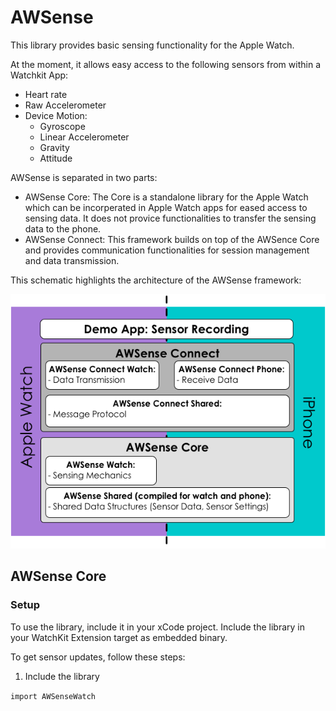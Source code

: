 # AWSense
This library provides basic sensing functionality for the Apple Watch. 

At the moment, it allows easy access to the following sensors from within a Watchkit App:
* Heart rate
* Raw Accelerometer
* Device Motion:
  * Gyroscope
  * Linear Accelerometer
  * Gravity
  * Attitude

AWSense is separated in two parts:
* AWSense Core: The Core is a standalone library for the Apple Watch which can be incorperated in Apple Watch apps for eased access to sensing data. It does not provice functionalities to transfer the sensing data to the phone.
* AWSense Connect: This framework builds on top of the AWSence Core and provides communication functionalities for session management and data transmission. 

This schematic highlights the architecture of the AWSense framework:

![schematics of architecture](https://github.com/MiezelKat/AWSense/blob/working/schematics-small.png)

## AWSense Core

### Setup

To use the library, include it in your xCode project. Include the library in your WatchKit Extension target as embedded binary. 

To get sensor updates, follow these steps:

1. Include the library

`
import AWSenseWatch
`


